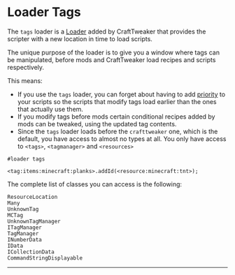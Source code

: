 # Loader Tags

The `tags` loader is a [Loader](/zencode/Preprocessors/LoaderPreprocessor) added by CraftTweaker that provides the scripter with a new location in time to load scripts.

The unique purpose of the loader is to give you a window where tags can be manipulated, before mods and CraftTweaker load recipes and scripts respectively.

This means:

- If you use the `tags` loader, you can forget about having to add [priority](/zencode/Preprocessors/PriorityPreprocessor) to your scripts so the
  scripts that modify tags load earlier than the ones that actually use them.
- If you modify tags before mods certain conditional recipes added by mods can be tweaked, using the updated tag contents.
- Since the `tags` loader loads before the `crafttweaker` one, which is the default, you have access to almost no types at all.
  You only have access to `<tags>`, `<tagmanager>` and `<resources>`


```zenscript
#loader tags

<tag:items:minecraft:planks>.addId(<resource:minecraft:tnt>);
```

The complete list of classes you can access is the following:

```
ResourceLocation
Many
UnknownTag
MCTag
UnknownTagManager
ITagManager
TagManager
INumberData
IData
ICollectionData
CommandStringDisplayable
```

****